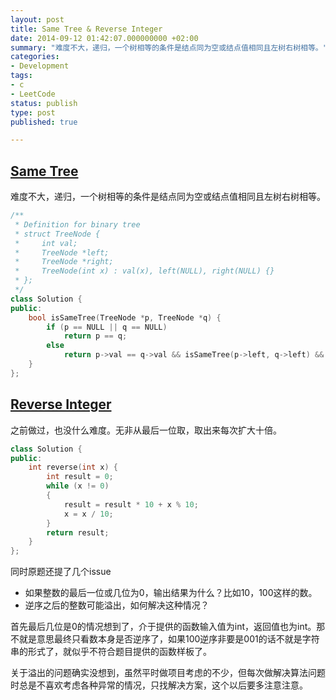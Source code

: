 ```yaml
---
layout: post
title: Same Tree & Reverse Integer
date: 2014-09-12 01:42:07.000000000 +02:00
summary: "难度不大，递归，一个树相等的条件是结点同为空或结点值相同且左树右树相等。"
categories:
- Development
tags:
- c
- LeetCode
status: publish
type: post
published: true

---
```


## [Same Tree](https://oj.leetcode.com/problems/same-tree/)

难度不大，递归，一个树相等的条件是结点同为空或结点值相同且左树右树相等。

```c++
/**
 * Definition for binary tree
 * struct TreeNode {
 *     int val;
 *     TreeNode *left;
 *     TreeNode *right;
 *     TreeNode(int x) : val(x), left(NULL), right(NULL) {}
 * };
 */
class Solution {
public:
    bool isSameTree(TreeNode *p, TreeNode *q) {
        if (p == NULL || q == NULL)
            return p == q;
        else
            return p->val == q->val && isSameTree(p->left, q->left) && isSameTree(p->right, q->right);
    }
};
```




## [Reverse Integer](https://oj.leetcode.com/problems/reverse-integer/)

之前做过，也没什么难度。无非从最后一位取，取出来每次扩大十倍。

```c++
class Solution {
public:
    int reverse(int x) {
        int result = 0;
        while (x != 0)
        {
            result = result * 10 + x % 10;
            x = x / 10;
        }
        return result;
    }
};
```

同时原题还提了几个issue

* 如果整数的最后一位或几位为0，输出结果为什么？比如10，100这样的数。
* 逆序之后的整数可能溢出，如何解决这种情况？

首先最后几位是0的情况想到了，介于提供的函数输入值为int，返回值也为int。那不就是意思最终只看数本身是否逆序了，如果100逆序非要是001的话不就是字符串的形式了，就似乎不符合题目提供的函数样板了。

关于溢出的问题确实没想到，虽然平时做项目考虑的不少，但每次做解决算法问题时总是不喜欢考虑各种异常的情况，只找解决方案，这个以后要多注意注意。